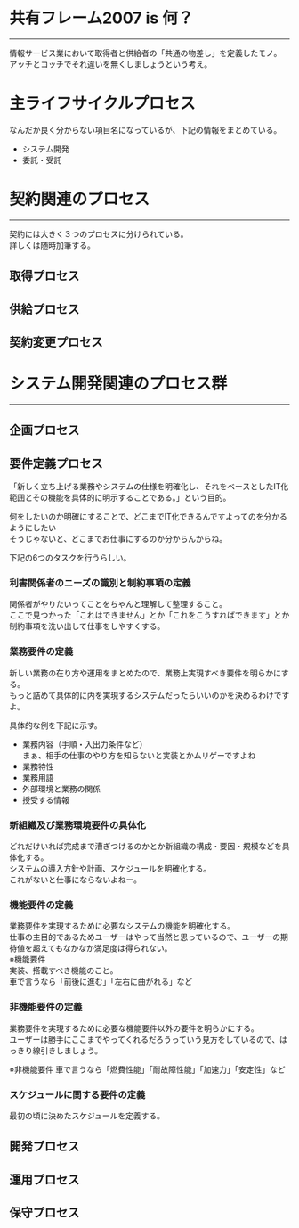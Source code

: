 # 共有フレーム2007 is 何？
- - -

情報サービス業において取得者と供給者の「共通の物差し」を定義したモノ。  
アッチとコッチでそれ違いを無くしましょうという考え。  

# 主ライフサイクルプロセス

なんだか良く分からない項目名になっているが、下記の情報をまとめている。  

- システム開発
- 委託・受託

# 契約関連のプロセス
- - -

契約には大きく３つのプロセスに分けられている。  
詳しくは随時加筆する。  

## 取得プロセス

## 供給プロセス

## 契約変更プロセス


# システム開発関連のプロセス群
- - -

## 企画プロセス

## 要件定義プロセス

「新しく立ち上げる業務やシステムの仕様を明確化し、それをベースとしたIT化範囲とその機能を具体的に明示することである。」という目的。  

何をしたいのか明確にすることで、どこまでIT化できるんですよってのを分かるようにしたい  
そうじゃないと、どこまでお仕事にするのか分からんからね。  

下記の6つのタスクを行うらしい。

### 利害関係者のニーズの識別と制約事項の定義
関係者がやりたいってことをちゃんと理解して整理すること。  
ここで見つかった「これはできません」とか「これをこうすればできます」とか制約事項を洗い出して仕事をしやすくする。  

### 業務要件の定義
新しい業務の在り方や運用をまとめたので、業務上実現すべき要件を明らかにする。  
もっと詰めて具体的に内を実現するシステムだったらいいのかを決めるわけですよ。  

具体的な例を下記に示す。  
- 業務内容（手順・入出力条件など）  
  まぁ、相手の仕事のやり方を知らないと実装とかムリゲーですよね  
- 業務特性  
- 業務用語  
- 外部環境と業務の関係  
- 授受する情報  

### 新組織及び業務環境要件の具体化
どれだけいれば完成まで漕ぎつけるのかとか新組織の構成・要因・規模などを具体化する。  
システムの導入方針や計画、スケジュールを明確化する。  
これがないと仕事にならないよねー。  

### 機能要件の定義
業務要件を実現するために必要なシステムの機能を明確化する。  
仕事の主目的であるためユーザーはやって当然と思っているので、ユーザーの期待値を超えてもなかなか満足度は得られない。  
※機能要件  
実装、搭載すべき機能のこと。  
車で言うなら「前後に進む」「左右に曲がれる」など  

### 非機能要件の定義
業務要件を実現するために必要な機能要件以外の要件を明らかにする。  
ユーザーは勝手にここまでやってくれるだろうっていう見方をしているので、はっきり線引きしましょう。  

※非機能要件
車で言うなら「燃費性能」「耐故障性能」「加速力」「安定性」など

### スケジュールに関する要件の定義
最初の頃に決めたスケジュールを定義する。



## 開発プロセス

## 運用プロセス

## 保守プロセス

